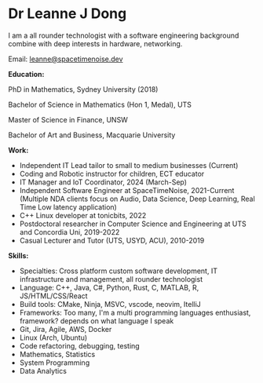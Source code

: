 # Dr Leanne J Dong 

I am a all rounder technologist with a software engineering background combine with deep interests in hardware, networking.

Email: leanne@spacetimenoise.dev

**Education:**

PhD in Mathematics, Sydney University (2018)

Bachelor of Science in Mathematics (Hon 1, Medal), UTS

Master of Science in Finance, UNSW

Bachelor of Art and Business, Macquarie University


**Work:**
- Independent IT Lead tailor to small to medium businesses (Current)
- Coding and Robotic instructor for children, ECT educator
- IT Manager and IoT Coordinator, 2024 (March-Sep)
- Independent Software Engineer at SpaceTimeNoise, 2021-Current 
        (Multiple NDA clients focus on Audio, Data Science, Deep Learning, 
        Real Time Low latency application)
- C++ Linux developer at tonicbits, 2022
- Postdoctoral researcher in Computer Science and Engineering at UTS and Concordia Uni, 2019-2022
- Casual Lecturer and Tutor (UTS, USYD, ACU), 2010-2019

**Skills:**

- Specialties: Cross platform custom software development, IT infrastructure and management, all rounder technologist
- Language: C++, Java, C#, Python, Rust, C, MATLAB, R, JS/HTML/CSS/React
- Build tools: CMake, Ninja, MSVC, vscode, neovim, ItelliJ
- Frameworks: Too many, I'm a multi programming languages enthusiast, framework? depends on what language I speak
- Git, Jira, Agile, AWS, Docker
- Linux (Arch, Ubuntu)
- Code refactoring, debugging, testing
- Mathematics, Statistics
- System Programming
- Data Analytics
